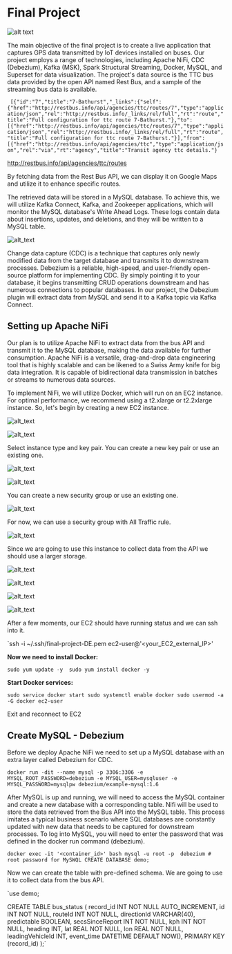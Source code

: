 # Final Project

![alt text](https://weclouddata.s3.amazonaws.com/images/data_engineer/final-project-0.png)

The main objective of the final project is to create a live application that captures GPS data transmitted by IoT devices installed on buses. Our project employs a range of technologies, including Apache NiFi, CDC (Debezium), Kafka (MSK), Spark Structural Streaming, Docker, MySQL, and Superset for data visualization. The project's data source is the TTC bus data provided by the open API named Rest Bus, and a sample of the streaming bus data is available.

``` [{"id":"7","title":"7-Bathurst","_links":{"self":{"href":"http://restbus.info/api/agencies/ttc/routes/7","type":"application/json","rel":"http://restbus.info/_links/rel/full","rt":"route","title":"Full configuration for ttc route 7-Bathurst."},"to":[{"href":"http://restbus.info/api/agencies/ttc/routes/7","type":"application/json","rel":"http://restbus.info/_links/rel/full","rt":"route","title":"Full configuration for ttc route 7-Bathurst."}],"from":[{"href":"http://restbus.info/api/agencies/ttc","type":"application/json","rel":"via","rt":"agency","title":"Transit agency ttc details."}```

http://restbus.info/api/agencies/ttc/routes

By fetching data from the Rest Bus API, we can display it on Google Maps and utilize it to enhance specific routes. 

The retrieved data will be stored in a MySQL database. To achieve this, we will utilize Kafka Connect, Kafka, and Zookeeper applications, which will monitor the MySQL database's Write Ahead Logs. These logs contain data about insertions, updates, and deletions, and they will be written to a MySQL table.

![alt_text](https://weclouddata.s3.amazonaws.com/images/data_engineer/final-project-1.png)

Change data capture (CDC) is a technique that captures only newly modified data from the target database and transmits it to downstream processes. Debezium is a reliable, high-speed, and user-friendly open-source platform for implementing CDC. By simply pointing it to your database, it begins transmitting CRUD operations downstream and has numerous connections to popular databases. In our project, the Debezium plugin will extract data from MySQL and send it to a Kafka topic via Kafka Connect.

## Setting up Apache NiFi
Our plan is to utilize Apache NiFi to extract data from the bus API and transmit it to the MySQL database, making the data available for further consumption. Apache NiFi is a versatile, drag-and-drop data engineering tool that is highly scalable and can be likened to a Swiss Army knife for big data integration. It is capable of bidirectional data transmission in batches or streams to numerous data sources.

To implement NiFi, we will utilize Docker, which will run on an EC2 instance. For optimal performance, we recommend using a t2.xlarge or t2.2xlarge instance. So, let's begin by creating a new EC2 instance.

![alt_text](https://weclouddata.s3.amazonaws.com/images/data_engineer/final-project-2.png)

![alt_text](https://weclouddata.s3.amazonaws.com/images/data_engineer/final-project-3.png)

Select instance type and key pair. You can create a new key pair or use an existing one.

![alt_text](https://weclouddata.s3.amazonaws.com/images/data_engineer/final-project-4.png)

![alt_text](https://weclouddata.s3.amazonaws.com/images/data_engineer/final-project-5.png)

You can create a new security group or use an existing one.

![alt_text](https://weclouddata.s3.amazonaws.com/images/data_engineer/final-project-6.png)

For now, we can use a security group with All Traffic rule.

![alt_text](https://weclouddata.s3.amazonaws.com/images/data_engineer/final-project-7.png)

Since we are going to use this instance to collect data from the API we should use a larger storage.

![alt_text](https://weclouddata.s3.amazonaws.com/images/data_engineer/final-project-8.png)

![alt_text](https://weclouddata.s3.amazonaws.com/images/data_engineer/final-project-9.png)

![alt_text](https://weclouddata.s3.amazonaws.com/images/data_engineer/final-project-10.png)

![alt_text](https://weclouddata.s3.amazonaws.com/images/data_engineer/final-project-11.png)

After a few moments, our EC2 should have running status and we can ssh into it.

`ssh -i ~/.ssh/final-project-DE.pem ec2-user@'<your_EC2_external_IP>'

**Now we need to install Docker:**

`sudo yum update -y 
sudo yum install docker -y`

**Start Docker services:**

`sudo service docker start
sudo systemctl enable docker
sudo usermod -a -G docker ec2-user `

Exit and reconnect to EC2

## Create MySQL - Debezium

Before we deploy Apache NiFi we need to set up a MySQL database with an extra layer called Debezium for CDC.

`docker run -dit --name mysql -p 3306:3306 -e MYSQL_ROOT_PASSWORD=debezium -e MYSQL_USER=mysqluser -e MYSQL_PASSWORD=mysqlpw debezium/example-mysql:1.6`

After MySQL is up and running, we will need to access the MySQL container and create a new database with a corresponding table. Nifi will be used to store the data retrieved from the Bus API into the MySQL table. This process imitates a typical business scenario where SQL databases are constantly updated with new data that needs to be captured for downstream processes. To log into MySQL, you will need to enter the password that was defined in the docker run command (debezium).

`docker exec -it '<container_id>' bash
mysql -u root -p 
debezium # root password for MySWQL
CREATE DATABASE demo;`

Now we can create the table with pre-defined schema. We are going to use it to collect data from the bus API.

`use demo;

CREATE TABLE bus_status (
    record_id INT NOT NULL AUTO_INCREMENT,
    id INT NOT NULL,
    routeId INT NOT NULL,
    directionId VARCHAR(40),
    predictable BOOLEAN,
    secsSinceReport INT NOT NULL,
    kph INT NOT NULL,
    heading INT,
    lat REAL NOT NULL, 
    lon REAL NOT NULL,
    leadingVehicleId INT,
    event_time DATETIME DEFAULT NOW(),
    PRIMARY KEY (record_id)
);`














